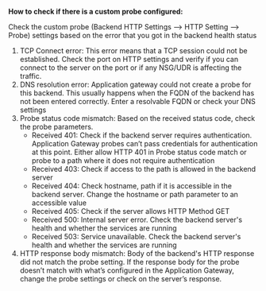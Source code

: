 <properties
  	pageTitle="TSG Content Step: Check if there is a custom probe"
	description="TSG Content Step: Check if there is a custom probe"
	service="microsoft.network"
	resource="applicationGateway"
	authors="JRMayberry"
	ms.author="rimayber"
	displayOrder=""
	selfHelpType="TSG_Content"
        supportTopicIds=""
        resourceTags=""
        productPesIds=""
        cloudEnvironments="public"
	articleId="82af8570-2d65-4710-847a-7de2e1617468"
/>

**How to check if there is a custom probe configured:**

Check the custom probe (Backend HTTP Settings --> HTTP Setting --> Probe) settings based on the error that you got in the backend health status
1. TCP Connect error: This error means that a TCP session could not be established. Check the port on HTTP settings and verify if you can connect to the server on the port or if any NSG/UDR is affecting the traffic.
2. DNS resolution error: Application gateway could not create a probe for this backend. This usually happens when the FQDN of the backend has not been entered correctly. Enter a resolvable FQDN or check your DNS settings
3. Probe status code mismatch: Based on the received status code, check the probe parameters.
    * Received 401: Check if the backend server requires authentication. Application Gateway probes can’t pass credentials for authentication at this point. Either allow HTTP 401 in Probe status code match or probe to a path where it does not require authentication
    * Received 403: Check if access to the path is allowed in the backend server
    * Received 404: Check hostname, path if it is accessible in the backend server. Change the hostname or path parameter to an accessible value
    * Received 405: Check if the server allows HTTP Method GET
	* Received 500: Internal server error. Check the backend server's health and whether the services are running
	* Received 503: Service unavailable. Check the backend server's health and whether the services are running
4. HTTP response body mismatch: Body of the backend's HTTP response did not match the probe setting. If the response body for the probe doesn’t match with what’s configured in the Application Gateway, change the probe settings or check on the server’s response.